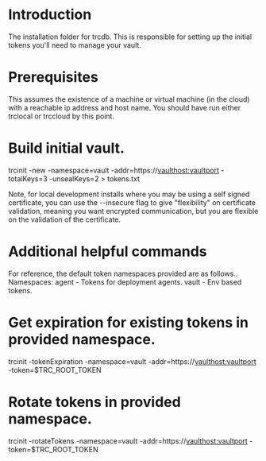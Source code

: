 # Introduction 
The installation folder for trcdb.  This is responsible for setting up the initial tokens you'll
need to manage your vault.

# Prerequisites
This assumes the existence of a machine or virtual machine (in the cloud) with a reachable ip address and host name.  You should have run either trclocal or trccloud by this point.

# Build initial vault.
trcinit -new -namespace=vault -addr=https://<vaulthost:vaultport> -totalKeys=3 -unsealKeys=2 > tokens.txt

Note, for local development installs where you may be using a self signed certificate, you can use the --insecure flag to give "flexibility" on certificate validation, meaning you want encrypted communication, but you are flexible on the validation of the certificate.

# Additional helpful commands
For reference, the default token namespaces provided are as follows..
Namespaces:
agent - Tokens for deployment agents.
vault - Env based tokens.

# Get expiration for existing tokens in provided namespace.
trcinit -tokenExpiration -namespace=vault -addr=https://<vaulthost:vaultport> -token=$TRC_ROOT_TOKEN

# Rotate tokens in provided namespace.
trcinit -rotateTokens -namespace=vault -addr=https://<vaulthost:vaultport> -token=$TRC_ROOT_TOKEN
